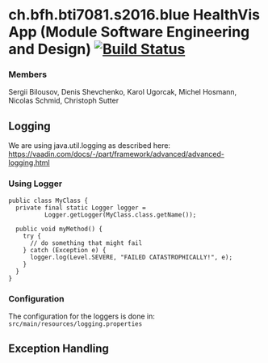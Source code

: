 # ch.bfh.bti7081.s2016.blue HealthVis App (Module Software Engineering and Design) [![Build Status](https://travis-ci.org/BurningBadger/ch.bfh.bti7081.s2016.blue.svg?branch=master)](https://travis-ci.org/BurningBadger/ch.bfh.bti7081.s2016.blue)

### Members
Sergii Bilousov,
Denis Shevchenko,
Karol Ugorcak,
Michel Hosmann,
Nicolas Schmid,
Christoph Sutter


## Logging
We are using java.util.logging as described here: https://vaadin.com/docs/-/part/framework/advanced/advanced-logging.html

### Using Logger
```
public class MyClass {
  private final static Logger logger =
          Logger.getLogger(MyClass.class.getName());

  public void myMethod() {
    try {
      // do something that might fail
    } catch (Exception e) {
      logger.log(Level.SEVERE, "FAILED CATASTROPHICALLY!", e);
    }
  }
}
```

### Configuration
The configuration for the loggers is done in: ``src/main/resources/logging.properties``



## Exception Handling